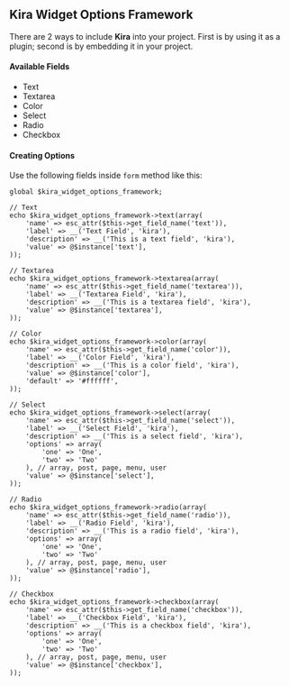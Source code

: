 ## Kira Widget Options Framework
There are 2 ways to include **Kira** into your project. First is by using it as a plugin; second is by embedding it in your project.

#### Available Fields

 - Text
 - Textarea
 - Color
 - Select
 - Radio
 - Checkbox

#### Creating Options
Use the following fields inside `form` method like this:

    global $kira_widget_options_framework;
    
    // Text
	echo $kira_widget_options_framework->text(array(
		'name' => esc_attr($this->get_field_name('text')),
		'label' => __('Text Field', 'kira'),
		'description' => __('This is a text field', 'kira'),
		'value' => @$instance['text'],
	));
	
	// Textarea
	echo $kira_widget_options_framework->textarea(array(
		'name' => esc_attr($this->get_field_name('textarea')),
		'label' => __('Textarea Field', 'kira'),
		'description' => __('This is a textarea field', 'kira'),
		'value' => @$instance['textarea'],
	));
	
	// Color
	echo $kira_widget_options_framework->color(array(
		'name' => esc_attr($this->get_field_name('color')),
		'label' => __('Color Field', 'kira'),
		'description' => __('This is a color field', 'kira'),
		'value' => @$instance['color'],
		'default' => '#ffffff',
	));
	
	// Select
	echo $kira_widget_options_framework->select(array(
		'name' => esc_attr($this->get_field_name('select')),
		'label' => __('Select Field', 'kira'),
		'description' => __('This is a select field', 'kira'),
		'options' => array(
			'one' => 'One',
			'two' => 'Two'
		), // array, post, page, menu, user
		'value' => @$instance['select'],
	));
	
	// Radio
	echo $kira_widget_options_framework->radio(array(
		'name' => esc_attr($this->get_field_name('radio')),
		'label' => __('Radio Field', 'kira'),
		'description' => __('This is a radio field', 'kira'),
		'options' => array(
			'one' => 'One',
			'two' => 'Two'
		), // array, post, page, menu, user
		'value' => @$instance['radio'],
	));
	
	// Checkbox
	echo $kira_widget_options_framework->checkbox(array(
		'name' => esc_attr($this->get_field_name('checkbox')),
		'label' => __('Checkbox Field', 'kira'),
		'description' => __('This is a checkbox field', 'kira'),
		'options' => array(
			'one' => 'One',
			'two' => 'Two'
		), // array, post, page, menu, user
		'value' => @$instance['checkbox'],
	));
